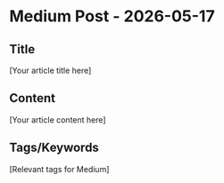 # Medium Post - 2026-05-17

## Title
[Your article title here]

## Content
[Your article content here]

## Tags/Keywords
[Relevant tags for Medium]
